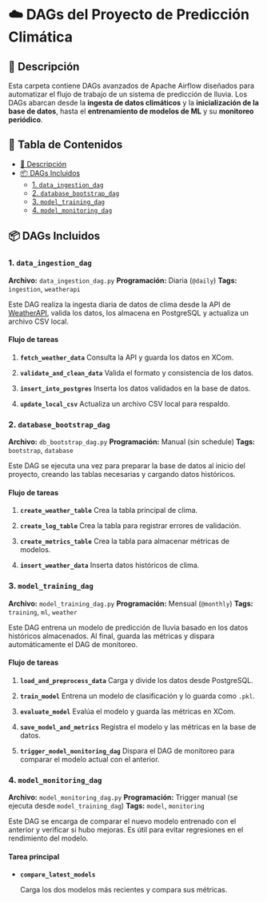 # ☁️ DAGs del Proyecto de Predicción Climática

## 📝 Descripción

Esta carpeta contiene DAGs avanzados de Apache Airflow diseñados para automatizar el flujo de trabajo de un sistema de predicción de lluvia. Los DAGs abarcan desde la **ingesta de datos climáticos** y la **inicialización de la base de datos**, hasta el **entrenamiento de modelos de ML** y su **monitoreo periódico**.

## 📑 Tabla de Contenidos

* [📝 Descripción](#-descripción)
* [📦 DAGs Incluidos](#-dags-incluidos)
  * [1. `data_ingestion_dag`](#1-data_ingestion_dag)
  * [2. `database_bootstrap_dag`](#2-database_bootstrap_dag)
  * [3. `model_training_dag`](#3-model_training_dag)
  * [4. `model_monitoring_dag`](#4-model_monitoring_dag)

## 📦 DAGs Incluidos

### 1. `data_ingestion_dag`

**Archivo:** `data_ingestion_dag.py`
**Programación:** Diaria (`@daily`)
**Tags:** `ingestion`, `weatherapi`

Este DAG realiza la ingesta diaria de datos de clima desde la API de [WeatherAPI](https://www.weatherapi.com/), valida los datos, los almacena en PostgreSQL y actualiza un archivo CSV local.

#### Flujo de tareas

1. **`fetch_weather_data`**
   Consulta la API y guarda los datos en XCom.

2. **`validate_and_clean_data`**
   Valida el formato y consistencia de los datos.

3. **`insert_into_postgres`**
   Inserta los datos validados en la base de datos.

4. **`update_local_csv`**
   Actualiza un archivo CSV local para respaldo.

### 2. `database_bootstrap_dag`

**Archivo:** `db_bootstrap_dag.py`
**Programación:** Manual (sin schedule)
**Tags:** `bootstrap`, `database`

Este DAG se ejecuta una vez para preparar la base de datos al inicio del proyecto, creando las tablas necesarias y cargando datos históricos.

#### Flujo de tareas

1. **`create_weather_table`**
   Crea la tabla principal de clima.

2. **`create_log_table`**
   Crea la tabla para registrar errores de validación.

3. **`create_metrics_table`**
   Crea la tabla para almacenar métricas de modelos.

4. **`insert_weather_data`**
   Inserta datos históricos de clima.

### 3. `model_training_dag`

**Archivo:** `model_training_dag.py`
**Programación:** Mensual (`@monthly`)
**Tags:** `training`, `ml`, `weather`

Este DAG entrena un modelo de predicción de lluvia basado en los datos históricos almacenados. Al final, guarda las métricas y dispara automáticamente el DAG de monitoreo.

#### Flujo de tareas

1. **`load_and_preprocess_data`**
   Carga y divide los datos desde PostgreSQL.

2. **`train_model`**
   Entrena un modelo de clasificación y lo guarda como `.pkl`.

3. **`evaluate_model`**
   Evalúa el modelo y guarda las métricas en XCom.

4. **`save_model_and_metrics`**
   Registra el modelo y las métricas en la base de datos.

5. **`trigger_model_monitoring_dag`**
   Dispara el DAG de monitoreo para comparar el modelo actual con el anterior.

### 4. `model_monitoring_dag`

**Archivo:** `model_monitoring_dag.py`
**Programación:** Trigger manual (se ejecuta desde `model_training_dag`)
**Tags:** `model`, `monitoring`

Este DAG se encarga de comparar el nuevo modelo entrenado con el anterior y verificar si hubo mejoras. Es útil para evitar regresiones en el rendimiento del modelo.

#### Tarea principal

* **`compare_latest_models`**

  Carga los dos modelos más recientes y compara sus métricas.
